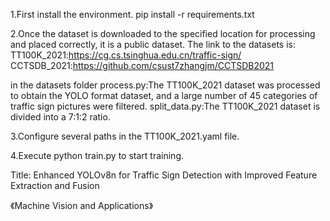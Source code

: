 1.First install the environment.
  pip install -r requirements.txt

2.Once the dataset is downloaded to the specified location for processing and placed correctly, it is a public dataset.
  The link to the datasets is:
  TT100K_2021:https://cg.cs.tsinghua.edu.cn/traffic-sign/
  CCTSDB_2021:https://github.com/csust7zhangjm/CCTSDB2021
  
  in the datasets folder
  process.py:The TT100K_2021 dataset was processed to obtain the YOLO format dataset, and a large number of 45 categories of traffic sign pictures were filtered. 
  split_data.py:The TT100K_2021 dataset is divided into a 7:1:2 ratio.

3.Configure several paths in the TT100K_2021.yaml file.

4.Execute python train.py to start training.



Title:
Enhanced YOLOv8n for Traffic Sign Detection with Improved Feature Extraction and Fusion

《Machine Vision and Applications》
